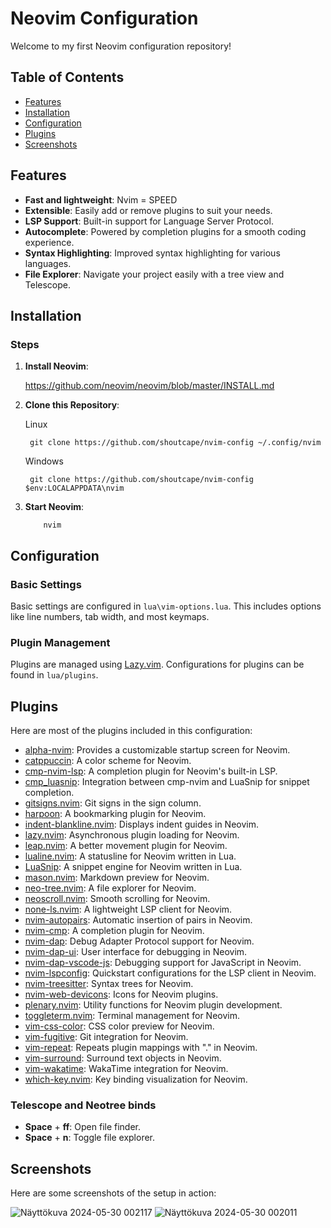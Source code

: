 # Neovim Configuration

Welcome to my first Neovim configuration repository!

## Table of Contents

- [Features](#features)
- [Installation](#installation)
- [Configuration](#configuration)
- [Plugins](#plugins)
- [Screenshots](#screenshots)

## Features

- **Fast and lightweight**: Nvim = SPEED
- **Extensible**: Easily add or remove plugins to suit your needs.
- **LSP Support**: Built-in support for Language Server Protocol.
- **Autocomplete**: Powered by completion plugins for a smooth coding experience.
- **Syntax Highlighting**: Improved syntax highlighting for various languages.
- **File Explorer**: Navigate your project easily with a tree view and Telescope.

## Installation

### Steps


1. **Install Neovim**:

    https://github.com/neovim/neovim/blob/master/INSTALL.md

2. **Clone this Repository**:

    Linux

        git clone https://github.com/shoutcape/nvim-config ~/.config/nvim

    Windows

        git clone https://github.com/shoutcape/nvim-config $env:LOCALAPPDATA\nvim

3. **Start Neovim**:

           nvim

## Configuration

### Basic Settings

Basic settings are configured in `lua\vim-options.lua`. This includes options like line numbers, tab width, and most keymaps.

### Plugin Management

Plugins are managed using [Lazy.vim](https://www.lazyvim.org/). Configurations for plugins can be found in `lua/plugins`.

## Plugins

Here are most of the plugins included in this configuration:

- [alpha-nvim](https://github.com/goolord/alpha-nvim): Provides a customizable startup screen for Neovim.
- [catppuccin](https://github.com/Pocco81/Catppuccino.nvim): A color scheme for Neovim.
- [cmp-nvim-lsp](https://github.com/hrsh7th/cmp-nvim-lsp): A completion plugin for Neovim's built-in LSP.
- [cmp_luasnip](https://github.com/saadparwaiz1/cmp_luasnip): Integration between cmp-nvim and LuaSnip for snippet completion.
- [gitsigns.nvim](https://github.com/lewis6991/gitsigns.nvim): Git signs in the sign column.
- [harpoon](https://github.com/ThePrimeagen/harpoon): A bookmarking plugin for Neovim.
- [indent-blankline.nvim](https://github.com/lukas-reineke/indent-blankline.nvim): Displays indent guides in Neovim.
- [lazy.nvim](https://github.com/tjdevries/lazy.nvim): Asynchronous plugin loading for Neovim.
- [leap.nvim](https://github.com/ggandor/leap.nvim): A better movement plugin for Neovim.
- [lualine.nvim](https://github.com/hoob3rt/lualine.nvim): A statusline for Neovim written in Lua.
- [LuaSnip](https://github.com/L3MON4D3/LuaSnip): A snippet engine for Neovim written in Lua.
- [mason.nvim](https://github.com/williamboman/mason.nvim): Markdown preview for Neovim.
- [neo-tree.nvim](https://github.com/nvim-neo-tree/neo-tree.nvim): A file explorer for Neovim.
- [neoscroll.nvim](https://github.com/karb94/neoscroll.nvim): Smooth scrolling for Neovim.
- [none-ls.nvim](https://github.com/neovim/nvim-lspconfig): A lightweight LSP client for Neovim.
- [nvim-autopairs](https://github.com/windwp/nvim-autopairs): Automatic insertion of pairs in Neovim.
- [nvim-cmp](https://github.com/hrsh7th/nvim-cmp): A completion plugin for Neovim.
- [nvim-dap](https://github.com/mfussenegger/nvim-dap): Debug Adapter Protocol support for Neovim.
- [nvim-dap-ui](https://github.com/rcarriga/nvim-dap-ui): User interface for debugging in Neovim.
- [nvim-dap-vscode-js](https://github.com/mfussenegger/nvim-dap-vscode-js): Debugging support for JavaScript in Neovim.
- [nvim-lspconfig](https://github.com/neovim/nvim-lspconfig): Quickstart configurations for the LSP client in Neovim.
- [nvim-treesitter](https://github.com/nvim-treesitter/nvim-treesitter): Syntax trees for Neovim.
- [nvim-web-devicons](https://github.com/kyazdani42/nvim-web-devicons): Icons for Neovim plugins.
- [plenary.nvim](https://github.com/nvim-lua/plenary.nvim): Utility functions for Neovim plugin development.
- [toggleterm.nvim](https://github.com/akinsho/toggleterm.nvim): Terminal management for Neovim.
- [vim-css-color](https://github.com/ap/vim-css-color): CSS color preview for Neovim.
- [vim-fugitive](https://github.com/tpope/vim-fugitive): Git integration for Neovim.
- [vim-repeat](https://github.com/tpope/vim-repeat): Repeats plugin mappings with "." in Neovim.
- [vim-surround](https://github.com/tpope/vim-surround): Surround text objects in Neovim.
- [vim-wakatime](https://github.com/wakatime/vim-wakatime): WakaTime integration for Neovim.
- [which-key.nvim](https://github.com/folke/which-key.nvim): Key binding visualization for Neovim.


### Telescope and Neotree binds

- **Space** + **ff**: Open file finder.
- **Space** + **n**: Toggle file explorer.

## Screenshots

Here are some screenshots of the setup in action:

![Näyttökuva 2024-05-30 002117](https://github.com/shoutcape/nvim-config/assets/74509593/1e653bbd-5fe5-470f-b056-50194f523923)
![Näyttökuva 2024-05-30 002011](https://github.com/shoutcape/nvim-config/assets/74509593/c5739752-c17f-455b-acf2-72ebe39e3028)


